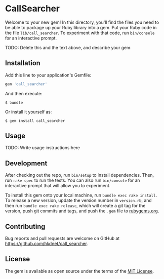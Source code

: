 # CallSearcher

Welcome to your new gem! In this directory, you'll find the files you need to be able to package up your Ruby library into a gem. Put your Ruby code in the file `lib/call_searcher`. To experiment with that code, run `bin/console` for an interactive prompt.

TODO: Delete this and the text above, and describe your gem

## Installation

Add this line to your application's Gemfile:

```ruby
gem 'call_searcher'
```

And then execute:

    $ bundle

Or install it yourself as:

    $ gem install call_searcher

## Usage

TODO: Write usage instructions here

## Development

After checking out the repo, run `bin/setup` to install dependencies. Then, run `rake spec` to run the tests. You can also run `bin/console` for an interactive prompt that will allow you to experiment.

To install this gem onto your local machine, run `bundle exec rake install`. To release a new version, update the version number in `version.rb`, and then run `bundle exec rake release`, which will create a git tag for the version, push git commits and tags, and push the `.gem` file to [rubygems.org](https://rubygems.org).

## Contributing

Bug reports and pull requests are welcome on GitHub at https://github.com/hkdnet/call_searcher.

## License

The gem is available as open source under the terms of the [MIT License](https://opensource.org/licenses/MIT).
